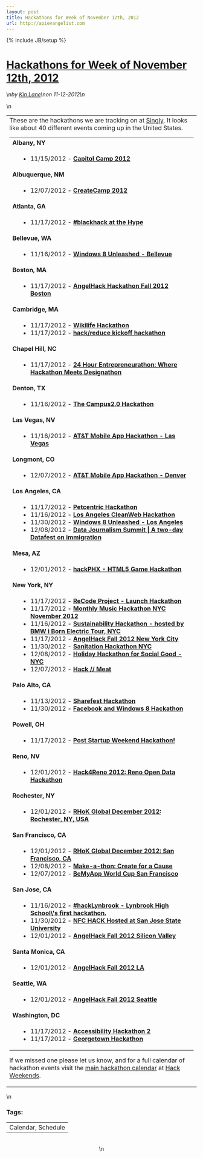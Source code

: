 ```yaml
---
layout: post
title: Hackathons for Week of November 12th, 2012
url: http://apievangelist.com
---
```

{% include JB/setup %}<h1 class="title"><a href="#" rel="bookmark" title="Hackathons for Week of November 12th, 2012">Hackathons for Week of November 12th, 2012</a></h1>\n<i><span class="small">by</span> <a href="https://plus.google.com/106460238807821851374" rel="author">Kin Lane</a>\n<span class="small">on</span> <span class="post-date">11-12-2012</span>\n</i><p></p>\n<table cellspacing="5" cellpadding="5" width="100%">
<tbody>
<tr>
<td>These are the hackathons we are tracking on at&nbsp;<a title="Singly" href="http://www.singly.com/">Singly</a>. It looks like about 40 different events coming up in the United States. 
<table width="90%">
<tbody>
<tr>
<td colspan="2"><strong>Albany, NY</strong></td>
</tr>
<tr>
<td>&nbsp;</td>
<td>
<ul>
<li>11/15/2012 -&nbsp;<strong><a href="http://eventful.com/albany_ny/events/capitol-camp-2012-/E0-001-051828751-0">Capitol Camp 2012</a></strong></li>
</ul>
</td>
</tr>
<tr>
<td colspan="2"><strong>Albuquerque, NM</strong></td>
</tr>
<tr>
<td>&nbsp;</td>
<td>
<ul>
<li>12/07/2012 -&nbsp;<a href="http://createnm2012-srch.eventbrite.com/"><strong>CreateCamp 2012</strong></a></li>
</ul>
</td>
</tr>
<tr>
<td colspan="2"><strong>Atlanta, GA</strong></td>
</tr>
<tr>
<td>&nbsp;</td>
<td>
<ul>
<li>11/17/2012 -&nbsp;<a href="http://blackgirlshack-srch.eventbrite.com/"><strong>#blackhack at the Hype</strong></a></li>
</ul>
</td>
</tr>
<tr>
<td colspan="2"><strong>Bellevue, WA</strong></td>
</tr>
<tr>
<td>&nbsp;</td>
<td>
<ul>
<li>11/16/2012 -&nbsp;<a href="http://www.eventbrite.com/event/4515225160/SRCH"><strong>Windows 8 Unleashed - Bellevue</strong></a></li>
</ul>
</td>
</tr>
<tr>
<td colspan="2"><strong>Boston, MA</strong></td>
</tr>
<tr>
<td>&nbsp;</td>
<td>
<ul>
<li>11/17/2012 -&nbsp;<a href="http://eventful.com/boston_ma/events/angelhack-hackathon-fall-2012-boston-/E0-001-051477043-8?utm_source=apis&amp;utm_medium=apim&amp;utm_campaign=apic"><strong>AngelHack Hackathon Fall 2012 Boston</strong></a></li>
</ul>
</td>
</tr>
<tr>
<td colspan="2"><strong>Cambridge, MA</strong></td>
</tr>
<tr>
<td>&nbsp;</td>
<td>
<ul>
<li>11/17/2012 -&nbsp;<a href="http://wikilifehackathon-srch.eventbrite.com/"><strong>Wikilife Hackathon</strong></a></li>
<li>11/17/2012 -&nbsp;<a href="http://hackreducekickoff-srch.eventbrite.com/"><strong>hack/reduce kickoff hackathon</strong></a></li>
</ul>
</td>
</tr>
<tr>
<td colspan="2"><strong>Chapel Hill, NC</strong></td>
</tr>
<tr>
<td>&nbsp;</td>
<td>
<ul>
<li>11/17/2012 -&nbsp;<strong><a href="http://gewuncentrepreneurathon-eventful.eventbrite.com/r/eventful">24 Hour Entrepreneurathon: Where Hackathon Meets Designathon</a></strong></li>
</ul>
</td>
</tr>
<tr>
<td colspan="2"><strong>Denton, TX</strong></td>
</tr>
<tr>
<td>&nbsp;</td>
<td>
<ul>
<li>11/16/2012 -&nbsp;<a href="http://unt-hackathon2012-srch.eventbrite.com/"><strong>The Campus2.0 Hackathon</strong></a></li>
</ul>
</td>
</tr>
<tr>
<td colspan="2"><strong>Las Vegas, NV</strong></td>
</tr>
<tr>
<td>&nbsp;</td>
<td>
<ul>
<li>11/16/2012 -&nbsp;<a href="http://mobileappvegas-srch.eventbrite.com/"><strong>AT&amp;T Mobile App Hackathon - Las Vegas</strong></a></li>
</ul>
</td>
</tr>
<tr>
<td colspan="2"><strong>Longmont, CO</strong></td>
</tr>
<tr>
<td>&nbsp;</td>
<td>
<ul>
<li>12/07/2012 -&nbsp;<a href="http://mobileappeduden-srch.eventbrite.com/"><strong>AT&amp;T Mobile App Hackathon - Denver</strong></a></li>
</ul>
</td>
</tr>
<tr>
<td colspan="2"><strong>Los Angeles, CA</strong></td>
</tr>
<tr>
<td>&nbsp;</td>
<td>
<ul>
<li>11/17/2012 -&nbsp;<a href="http://petcentrichackathon-srch.eventbrite.com/"><strong>Petcentric Hackathon</strong></a></li>
<li>11/16/2012 -&nbsp;<a href="http://cleanweblosangeles.eventbrite.com/"><strong>Los Angeles CleanWeb Hackathon</strong></a></li>
<li>11/30/2012 -&nbsp;<a href="http://lawin8-srch.eventbrite.com/"><strong>Windows 8 Unleashed - Los Angeles</strong></a></li>
<li>12/08/2012 -&nbsp;<a href="http://hackathonla2012.eventbrite.com/"><strong>Data Journalism Summit | A two-day Datafest on immigration</strong></a></li>
</ul>
</td>
</tr>
<tr>
<td colspan="2"><strong>Mesa, AZ</strong></td>
</tr>
<tr>
<td>&nbsp;</td>
<td>
<ul>
<li>12/01/2012 -&nbsp;<strong><a href="http://eventful.com/mesa/events/hackphx-html5-game-hackathon-/E0-001-051167844-9?utm_source=apis&amp;utm_medium=apim&amp;utm_campaign=apic">hackPHX - HTML5 Game Hackathon</a></strong></li>
</ul>
</td>
</tr>
<tr>
<td colspan="2"><strong>New York, NY</strong></td>
</tr>
<tr>
<td>&nbsp;</td>
<td>
<ul>
<li>11/17/2012 -&nbsp;<a href="http://recodeproject-srch.eventbrite.com/"><strong>ReCode Project - Launch Hackathon</strong></a></li>
<li>11/17/2012 -&nbsp;<a href="http://monthlymusichackathonnycnov2012-srch.eventbrite.com/"><strong>Monthly Music Hackathon NYC November 2012</strong></a></li>
<li>11/16/2012 -&nbsp;<a href="http://sustainhack-srch.eventbrite.com/"><strong>Sustainability Hackathon - hosted by BMW i Born Electric Tour, NYC</strong></a></li>
<li>11/17/2012 -&nbsp;<a href="http://eventful.com/newyork_ny/events/angelhack-fall-2012-new-york-city-/E0-001-051492699-4?utm_source=apis&amp;utm_medium=apim&amp;utm_campaign=apic"><strong>AngelHack Fall 2012 New York City</strong></a></li>
<li>11/30/2012 -&nbsp;<a href="http://sanhacknyc-srch.eventbrite.com/"><strong>Sanitation Hackathon NYC</strong></a></li>
<li>12/08/2012 -&nbsp;<a href="http://wvnyc-holiday-hackathon-srch.eventbrite.com/"><strong>Holiday Hackathon for Social Good - NYC</strong></a></li>
<li>12/07/2012 -&nbsp;<a href="http://hackmeat-srch.eventbrite.com/"><strong>Hack // Meat</strong></a></li>
</ul>
</td>
</tr>
<tr>
<td colspan="2"><strong>Palo Alto, CA</strong></td>
</tr>
<tr>
<td>&nbsp;</td>
<td>
<ul>
<li>11/13/2012 -&nbsp;<a href="http://sharefest-srch.eventbrite.com/"><strong>Sharefest Hackathon</strong></a></li>
<li>11/30/2012 -&nbsp;<a href="http://fbwindows8hack-srch.eventbrite.com/"><strong>Facebook and Windows 8 Hackathon</strong></a></li>
</ul>
</td>
</tr>
<tr>
<td colspan="2"><strong>Powell, OH</strong></td>
</tr>
<tr>
<td>&nbsp;</td>
<td>
<ul>
<li>11/17/2012 -&nbsp;<a href="http://www.eventbrite.com/event/4412716554/SRCH"><strong>Post Startup Weekend Hackathon!</strong></a></li>
</ul>
</td>
</tr>
<tr>
<td colspan="2"><strong>Reno, NV</strong></td>
</tr>
<tr>
<td>&nbsp;</td>
<td>
<ul>
<li>12/01/2012 -&nbsp;<a href="http://hack4reno2012-srch.eventbrite.com/"><strong>Hack4Reno 2012: Reno Open Data Hackathon</strong></a></li>
</ul>
</td>
</tr>
<tr>
<td colspan="2"><strong>Rochester, NY</strong></td>
</tr>
<tr>
<td>&nbsp;</td>
<td>
<ul>
<li>12/01/2012 -&nbsp;<a href="http://rhoktheroc2012-srch.eventbrite.com/"><strong>RHoK Global December 2012: Rochester, NY, USA</strong></a></li>
</ul>
</td>
</tr>
<tr>
<td colspan="2"><strong>San Francisco, CA</strong></td>
</tr>
<tr>
<td>&nbsp;</td>
<td>
<ul>
<li>12/01/2012 -&nbsp;<a href="http://rhoksfdec2012-srch.eventbrite.com/"><strong>RHoK Global December 2012: San Francisco, CA</strong></a></li>
<li>12/08/2012 -&nbsp;<a href="http://make-a-thon-srch.eventbrite.com/"><strong>Make-a-thon: Create for a Cause</strong></a></li>
<li>12/07/2012 -&nbsp;<a href="http://bmaworldcup-srch.eventbrite.com/"><strong>BeMyApp World Cup San Francisco</strong></a></li>
</ul>
</td>
</tr>
<tr>
<td colspan="2"><strong>San Jose, CA</strong></td>
</tr>
<tr>
<td>&nbsp;</td>
<td>
<ul>
<li>11/16/2012 -&nbsp;<a href="http://eventful.com/sanjose_ca/events/hacklynbrook-lynbrook-high-schools-first-hackat-/E0-001-051658193-5"><strong>#hackLynbrook - Lynbrook High School\'s first hackathon.</strong></a></li>
<li>11/30/2012 -&nbsp;<a href="http://sjsunfchackathon-srch.eventbrite.com/"><strong>NFC HACK Hosted at San Jose State University</strong></a></li>
<li>12/01/2012 -&nbsp;<a href="http://eventful.com/sanjose_ca/events/angelhack-fall-2012-silicon-valley-/E0-001-051475440-3"><strong>AngelHack Fall 2012 Silicon Valley</strong></a></li>
</ul>
</td>
</tr>
<tr>
<td colspan="2"><strong>Santa Monica, CA</strong></td>
</tr>
<tr>
<td>&nbsp;</td>
<td>
<ul>
<li>12/01/2012 -&nbsp;<a href="http://laangelhack-srch.eventbrite.com/"><strong>AngelHack Fall 2012 LA</strong></a></li>
</ul>
</td>
</tr>
<tr>
<td colspan="2"><strong>Seattle, WA</strong></td>
</tr>
<tr>
<td>&nbsp;</td>
<td>
<ul>
<li>12/01/2012 -&nbsp;<a href="http://eventful.com/seattle_wa/events/angelhack-fall-2012-seattle-/E0-001-051477038-6"><strong>AngelHack Fall 2012 Seattle</strong></a></li>
</ul>
</td>
</tr>
<tr>
<td colspan="2"><strong>Washington, DC</strong></td>
</tr>
<tr>
<td>&nbsp;</td>
<td>
<ul>
<li>11/17/2012 -&nbsp;<strong><a href="http://accessibilityhackathon2-srch.eventbrite.com/">Accessibility Hackathon 2</a></strong></li>
<li>11/17/2012 -&nbsp;<a href="http://guhackathon-eventful.eventbrite.com/r/eventful"><strong>Georgetown Hackathon</strong></a></li>
</ul>
</td>
</tr>
</tbody>
</table>
<p>If we missed one please let us know, and for a full calendar of hackathon events visit the&nbsp;<a title="Hackathon Calendar" href="http://landscapemonitoring.laneworks.net/">main hackathon calendar</a>&nbsp;at&nbsp;<a title="Hack Weekends" href="http://hackweekends.com/">Hack Weekends</a>.</p>
</td>
</tr>
</tbody>
</table>\n<h3>Tags:</h3><center><table cellpadding="5" cellspacing="5" width="90%" border="0"><tr><td>Calendar, Schedule</td></tr></table><br />\n